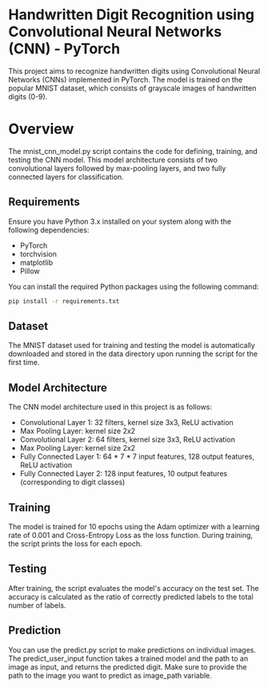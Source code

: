 # Handwritten Digit Recognition using Convolutional Neural Networks (CNN) - PyTorch
This project aims to recognize handwritten digits using Convolutional Neural Networks (CNNs) implemented in PyTorch. The model is trained on the popular MNIST dataset, which consists of grayscale images of handwritten digits (0-9).

# Overview
The mnist_cnn_model.py script contains the code for defining, training, and testing the CNN model. This model architecture consists of two convolutional layers followed by max-pooling layers, and two fully connected layers for classification.

## Requirements

Ensure you have Python 3.x installed on your system along with the following dependencies:

- PyTorch
- torchvision
- matplotlib
- Pillow

You can install the required Python packages using the following command:

```bash
pip install -r requirements.txt
```

## Dataset
The MNIST dataset used for training and testing the model is automatically downloaded and stored in the data directory upon running the script for the first time.

## Model Architecture
The CNN model architecture used in this project is as follows:

- Convolutional Layer 1: 32 filters, kernel size 3x3, ReLU activation
- Max Pooling Layer: kernel size 2x2
- Convolutional Layer 2: 64 filters, kernel size 3x3, ReLU activation
- Max Pooling Layer: kernel size 2x2
- Fully Connected Layer 1: 64 * 7 * 7 input features, 128 output features, ReLU activation
- Fully Connected Layer 2: 128 input features, 10 output features (corresponding to digit classes)

## Training
The model is trained for 10 epochs using the Adam optimizer with a learning rate of 0.001 and Cross-Entropy Loss as the loss function. During training, the script prints the loss for each epoch.

## Testing
After training, the script evaluates the model's accuracy on the test set. The accuracy is calculated as the ratio of correctly predicted labels to the total number of labels.

## Prediction
You can use the predict.py script to make predictions on individual images. The predict_user_input function takes a trained model and the path to an image as input, and returns the predicted digit. Make sure to provide the path to the image you want to predict as image_path variable.

